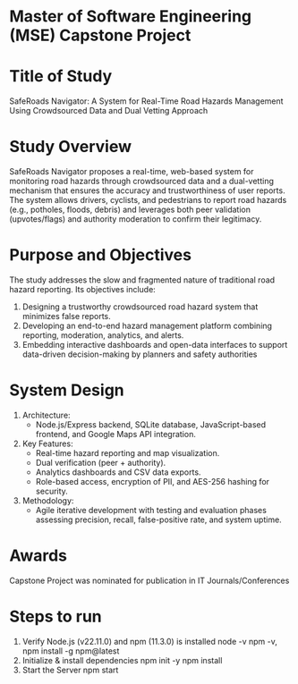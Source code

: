 # Master of Software Engineering (MSE) Capstone Project

# Title of Study
SafeRoads Navigator: A System for Real-Time Road Hazards Management Using
Crowdsourced Data and Dual Vetting Approach

# Study Overview
SafeRoads Navigator proposes a real-time, web-based system for monitoring road hazards through crowdsourced data and a 
dual-vetting mechanism that ensures the accuracy and trustworthiness of user reports. The system allows drivers, cyclists, 
and pedestrians to report road hazards (e.g., potholes, floods, debris) and leverages both peer validation (upvotes/flags) 
and authority moderation to confirm their legitimacy.

# Purpose and Objectives
The study addresses the slow and fragmented nature of traditional road hazard reporting. Its objectives include:
1. Designing a trustworthy crowdsourced road hazard system that minimizes false reports.
2. Developing an end-to-end hazard management platform combining reporting, moderation, analytics, and alerts.
3. Embedding interactive dashboards and open-data interfaces to support data-driven decision-making by planners and safety authorities

# System Design
1. Architecture:
   - Node.js/Express backend, SQLite database, JavaScript-based frontend, and Google Maps API integration.
2. Key Features:
   - Real-time hazard reporting and map visualization.
   - Dual verification (peer + authority).
   - Analytics dashboards and CSV data exports.
   - Role-based access, encryption of PII, and AES-256 hashing for security.
3. Methodology:
   - Agile iterative development with testing and evaluation phases assessing precision, recall, false-positive rate, and system uptime.

# Awards
Capstone Project was nominated for publication in IT Journals/Conferences

# Steps to run
1. Verify Node.js (v22.11.0) and npm (11.3.0) is installed
   node -v
   npm -v, npm install -g npm@latest
2. Initialize & install dependencies
   npm init -y
   npm install
3. Start the Server
   npm start

